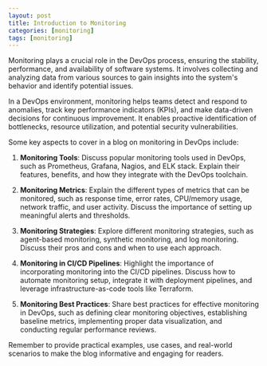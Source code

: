 ```yaml
---
layout: post
title: Introduction to Monitoring
categories: [monitoring]
tags: [monitoring]
---
```


Monitoring plays a crucial role in the DevOps process, ensuring the stability, performance, and availability of software systems. It involves collecting and analyzing data from various sources to gain insights into the system's behavior and identify potential issues.

In a DevOps environment, monitoring helps teams detect and respond to anomalies, track key performance indicators (KPIs), and make data-driven decisions for continuous improvement. It enables proactive identification of bottlenecks, resource utilization, and potential security vulnerabilities.

Some key aspects to cover in a blog on monitoring in DevOps include:

1. **Monitoring Tools**: Discuss popular monitoring tools used in DevOps, such as Prometheus, Grafana, Nagios, and ELK stack. Explain their features, benefits, and how they integrate with the DevOps toolchain.

2. **Monitoring Metrics**: Explain the different types of metrics that can be monitored, such as response time, error rates, CPU/memory usage, network traffic, and user activity. Discuss the importance of setting up meaningful alerts and thresholds.

3. **Monitoring Strategies**: Explore different monitoring strategies, such as agent-based monitoring, synthetic monitoring, and log monitoring. Discuss their pros and cons and when to use each approach.

4. **Monitoring in CI/CD Pipelines**: Highlight the importance of incorporating monitoring into the CI/CD pipelines. Discuss how to automate monitoring setup, integrate it with deployment pipelines, and leverage infrastructure-as-code tools like Terraform.

5. **Monitoring Best Practices**: Share best practices for effective monitoring in DevOps, such as defining clear monitoring objectives, establishing baseline metrics, implementing proper data visualization, and conducting regular performance reviews.

Remember to provide practical examples, use cases, and real-world scenarios to make the blog informative and engaging for readers.
